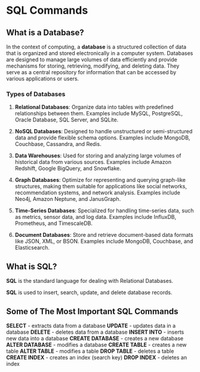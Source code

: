 # SQL Commands

## What is a Database?

In the context of computing, a **database** is a structured collection of data that is organized and stored electronically in a computer system. Databases are designed to manage large volumes of data efficiently and provide mechanisms for storing, retrieving, modifying, and deleting data. They serve as a central repository for information that can be accessed by various applications or users.

### Types of Databases

1. **Relational Databases**: Organize data into tables with predefined relationships between them. Examples include MySQL, PostgreSQL, Oracle Database, SQL Server, and SQLite.

2. **NoSQL Databases**: Designed to handle unstructured or semi-structured data and provide flexible schema options. Examples include MongoDB, Couchbase, Cassandra, and Redis.

3. **Data Warehouses**: Used for storing and analyzing large volumes of historical data from various sources. Examples include Amazon Redshift, Google BigQuery, and Snowflake.

4. **Graph Databases**: Optimize for representing and querying graph-like structures, making them suitable for applications like social networks, recommendation systems, and network analysis. Examples include Neo4j, Amazon Neptune, and JanusGraph.

5. **Time-Series Databases**: Specialized for handling time-series data, such as metrics, sensor data, and log data. Examples include InfluxDB, Prometheus, and TimescaleDB.

6. **Document Databases**: Store and retrieve document-based data formats like JSON, XML, or BSON. Examples include MongoDB, Couchbase, and Elasticsearch.


## What is SQL?
**SQL** is the standard language for dealing with Relational Databases.

**SQL** is used to insert, search, update, and delete database records.

## Some of The Most Important SQL Commands
**SELECT** - extracts data from a database
**UPDATE** - updates data in a database
**DELETE** - deletes data from a database
**INSERT INTO** - inserts new data into a database
**CREATE DATABASE** - creates a new database
**ALTER DATABASE** - modifies a database
**CREATE TABLE** - creates a new table
**ALTER TABLE** - modifies a table
**DROP TABLE** - deletes a table
**CREATE INDEX** - creates an index (search key)
**DROP INDEX** - deletes an index